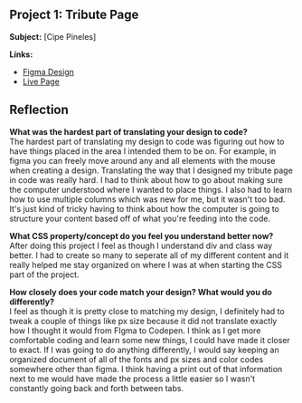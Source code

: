 ## Project 1: Tribute Page

**Subject:** [Cipe Pineles]

**Links:**
- [Figma Design](https://www.figma.com/design/2Bimc8PLMKFCOk5CbhQI9Z/tribute-knoxpeyton-f25?node-id=0-1&t=pZNjEjeyXEqg51lT-1)
- [Live Page](https://[your-site].netlify.app/week4/)

## Reflection

<strong>**What was the hardest part of translating your design to code?**</strong>
<br>
The hardest part of translating my design to code was figuring out how to have things placed in the area I intended them to be on. For example, in figma you can freely move around any and all elements with the mouse when creating a design. Translating the way that I designed my tribute page in code was really hard. I had to think about how to go about making sure the computer understood where I wanted to place things. I also had to learn how to use multiple columns which was new for me, but it wasn't too bad. It's just kind of tricky having to think about how the computer is going to structure your content based off of what you're feeding into the code. 

<strong>**What CSS property/concept do you feel you understand better now?**</strong>
<br>
After doing this project I feel as though I understand div and class way better. I had to create so many to seperate all of my different content and it really helped me stay organized on where I was at when starting the CSS part of the project. 

<strong>**How closely does your code match your design? What would you do differently?**</strong>
<br>
I feel as though it is pretty close to matching my design, I definitely had to tweak a couple of things like px size because it did not translate exactly how I thought it would from FIgma to Codepen. I think as I get more comfortable coding and learn some new things, I could have made it closer to exact. If I was going to do anything differently, I would say keeping an organized document of all of the fonts and px sizes and color codes somewhere other than figma. I think having a print out of that information next to me would have made the process a little easier so I wasn't constantly going back and forth between tabs. 
